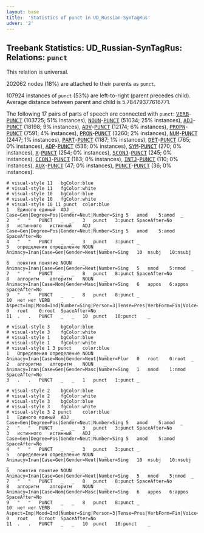 ```yaml
---
layout: base
title:  'Statistics of punct in UD_Russian-SynTagRus'
udver: '2'
---
```


## Treebank Statistics: UD_Russian-SynTagRus: Relations: `punct`

This relation is universal.

202062 nodes (18%) are attached to their parents as `punct`.

107924 instances of `punct` (53%) are left-to-right (parent precedes child).
Average distance between parent and child is 5.78479377616771.

The following 17 pairs of parts of speech are connected with `punct`: <tt><a href="ru_syntagrus-pos-VERB.html">VERB</a></tt>-<tt><a href="ru_syntagrus-pos-PUNCT.html">PUNCT</a></tt> (103725; 51% instances), <tt><a href="ru_syntagrus-pos-NOUN.html">NOUN</a></tt>-<tt><a href="ru_syntagrus-pos-PUNCT.html">PUNCT</a></tt> (51034; 25% instances), <tt><a href="ru_syntagrus-pos-ADJ.html">ADJ</a></tt>-<tt><a href="ru_syntagrus-pos-PUNCT.html">PUNCT</a></tt> (18198; 9% instances), <tt><a href="ru_syntagrus-pos-ADV.html">ADV</a></tt>-<tt><a href="ru_syntagrus-pos-PUNCT.html">PUNCT</a></tt> (12174; 6% instances), <tt><a href="ru_syntagrus-pos-PROPN.html">PROPN</a></tt>-<tt><a href="ru_syntagrus-pos-PUNCT.html">PUNCT</a></tt> (7591; 4% instances), <tt><a href="ru_syntagrus-pos-PRON.html">PRON</a></tt>-<tt><a href="ru_syntagrus-pos-PUNCT.html">PUNCT</a></tt> (3260; 2% instances), <tt><a href="ru_syntagrus-pos-NUM.html">NUM</a></tt>-<tt><a href="ru_syntagrus-pos-PUNCT.html">PUNCT</a></tt> (2447; 1% instances), <tt><a href="ru_syntagrus-pos-PART.html">PART</a></tt>-<tt><a href="ru_syntagrus-pos-PUNCT.html">PUNCT</a></tt> (1187; 1% instances), <tt><a href="ru_syntagrus-pos-DET.html">DET</a></tt>-<tt><a href="ru_syntagrus-pos-PUNCT.html">PUNCT</a></tt> (765; 0% instances), <tt><a href="ru_syntagrus-pos-ADP.html">ADP</a></tt>-<tt><a href="ru_syntagrus-pos-PUNCT.html">PUNCT</a></tt> (536; 0% instances), <tt><a href="ru_syntagrus-pos-SYM.html">SYM</a></tt>-<tt><a href="ru_syntagrus-pos-PUNCT.html">PUNCT</a></tt> (270; 0% instances), <tt><a href="ru_syntagrus-pos-X.html">X</a></tt>-<tt><a href="ru_syntagrus-pos-PUNCT.html">PUNCT</a></tt> (254; 0% instances), <tt><a href="ru_syntagrus-pos-SCONJ.html">SCONJ</a></tt>-<tt><a href="ru_syntagrus-pos-PUNCT.html">PUNCT</a></tt> (245; 0% instances), <tt><a href="ru_syntagrus-pos-CCONJ.html">CCONJ</a></tt>-<tt><a href="ru_syntagrus-pos-PUNCT.html">PUNCT</a></tt> (183; 0% instances), <tt><a href="ru_syntagrus-pos-INTJ.html">INTJ</a></tt>-<tt><a href="ru_syntagrus-pos-PUNCT.html">PUNCT</a></tt> (110; 0% instances), <tt><a href="ru_syntagrus-pos-AUX.html">AUX</a></tt>-<tt><a href="ru_syntagrus-pos-PUNCT.html">PUNCT</a></tt> (47; 0% instances), <tt><a href="ru_syntagrus-pos-PUNCT.html">PUNCT</a></tt>-<tt><a href="ru_syntagrus-pos-PUNCT.html">PUNCT</a></tt> (36; 0% instances).


~~~ conllu
# visual-style 11	bgColor:blue
# visual-style 11	fgColor:white
# visual-style 10	bgColor:blue
# visual-style 10	fgColor:white
# visual-style 10 11 punct	color:blue
1	Единого	единый	ADJ	_	Case=Gen|Degree=Pos|Gender=Neut|Number=Sing	5	amod	5:amod	_
2	"	"	PUNCT	_	_	3	punct	3:punct	SpaceAfter=No
3	истинного	истинный	ADJ	_	Case=Gen|Degree=Pos|Gender=Neut|Number=Sing	5	amod	5:amod	SpaceAfter=No
4	"	"	PUNCT	_	_	3	punct	3:punct	_
5	определения	определение	NOUN	_	Animacy=Inan|Case=Gen|Gender=Neut|Number=Sing	10	nsubj	10:nsubj	_
6	понятия	понятие	NOUN	_	Animacy=Inan|Case=Gen|Gender=Neut|Number=Sing	5	nmod	5:nmod	_
7	"	"	PUNCT	_	_	8	punct	8:punct	SpaceAfter=No
8	алгоритм	алгоритм	NOUN	_	Animacy=Inan|Case=Nom|Gender=Masc|Number=Sing	6	appos	6:appos	SpaceAfter=No
9	"	"	PUNCT	_	_	8	punct	8:punct	_
10	нет	нет	VERB	_	Aspect=Imp|Mood=Ind|Number=Sing|Person=3|Tense=Pres|VerbForm=Fin|Voice=Act	0	root	0:root	SpaceAfter=No
11	.	.	PUNCT	_	_	10	punct	10:punct	_

~~~


~~~ conllu
# visual-style 3	bgColor:blue
# visual-style 3	fgColor:white
# visual-style 1	bgColor:blue
# visual-style 1	fgColor:white
# visual-style 1 3 punct	color:blue
1	Определения	определение	NOUN	_	Animacy=Inan|Case=Nom|Gender=Neut|Number=Plur	0	root	0:root	_
2	алгоритма	алгоритм	NOUN	_	Animacy=Inan|Case=Gen|Gender=Masc|Number=Sing	1	nmod	1:nmod	SpaceAfter=No
3	.	.	PUNCT	_	_	1	punct	1:punct	_

~~~


~~~ conllu
# visual-style 2	bgColor:blue
# visual-style 2	fgColor:white
# visual-style 3	bgColor:blue
# visual-style 3	fgColor:white
# visual-style 3 2 punct	color:blue
1	Единого	единый	ADJ	_	Case=Gen|Degree=Pos|Gender=Neut|Number=Sing	5	amod	5:amod	_
2	"	"	PUNCT	_	_	3	punct	3:punct	SpaceAfter=No
3	истинного	истинный	ADJ	_	Case=Gen|Degree=Pos|Gender=Neut|Number=Sing	5	amod	5:amod	SpaceAfter=No
4	"	"	PUNCT	_	_	3	punct	3:punct	_
5	определения	определение	NOUN	_	Animacy=Inan|Case=Gen|Gender=Neut|Number=Sing	10	nsubj	10:nsubj	_
6	понятия	понятие	NOUN	_	Animacy=Inan|Case=Gen|Gender=Neut|Number=Sing	5	nmod	5:nmod	_
7	"	"	PUNCT	_	_	8	punct	8:punct	SpaceAfter=No
8	алгоритм	алгоритм	NOUN	_	Animacy=Inan|Case=Nom|Gender=Masc|Number=Sing	6	appos	6:appos	SpaceAfter=No
9	"	"	PUNCT	_	_	8	punct	8:punct	_
10	нет	нет	VERB	_	Aspect=Imp|Mood=Ind|Number=Sing|Person=3|Tense=Pres|VerbForm=Fin|Voice=Act	0	root	0:root	SpaceAfter=No
11	.	.	PUNCT	_	_	10	punct	10:punct	_

~~~


